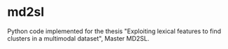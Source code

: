 # md2sl

Python code implemented for the thesis "Exploiting lexical features to find clusters in a multimodal dataset", Master MD2SL.
